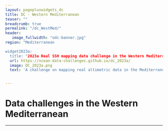 ```yaml
---
layout: pagepluswidgets_dc
title: DC - Western Mediterranean 
teaser: ""
breadcrumb: true
permalink: "/dc_WestMed/"
header:
   image_fullwidth: "odc-banner.jpg" 
region: "Mediterranean

widget2023a:
  title: "2023a Real SSH mapping data challenge in the Western Mediterranean Sea"
  url: https://ocean-data-challenges.github.io/dc_2023a/
  image: DC_2023a.png
  text: 'A challenge on mapping real altimetric data in the Mediterranean Sea created by Datlas and MEOM-IGE. [...]'


--- 
```



# Data challenges in the Western Mediterranean

  
---
